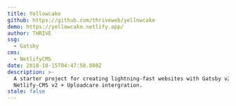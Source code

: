 ```yaml
---
title: Yellowcake
github: https://github.com/thriveweb/yellowcake
demo: https://yellowcake.netlify.app/
author: THRIVE
ssg:
  - Gatsby
cms:
  - NetlifyCMS
date: 2018-10-15T04:47:58.000Z
description: >-
  A starter project for creating lightning-fast websites with Gatsby v2 and
  Netlify-CMS v2 + Uploadcare intergration.
stale: false
---
```

